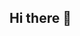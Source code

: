 ## Hi there 👋

<!--
**Srsentner/srsentner** is a ✨ _special_ ✨ repository because its `README.md` (this file) appears on your GitHub profile.

Here are some ideas to get you started:

🔭 I’m currently working on taking courses for my job :(
🌱 I’m currently learning about GitHub
- 🤔 I’m looking for help with my life
- 💬 Ask me about motorcycles
- 📫 How to reach me: email or text please

